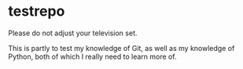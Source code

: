 testrepo
========

Please do not adjust your television set.

This is partly to test my knowledge of Git, as well
as my knowledge of Python, both of which I really 
need to learn more of.
